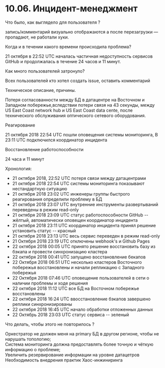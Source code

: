 # 10.06. Инцидент-менеджмент

Что было, как выглядело для пользователя ?

запись/комментарий визуально отображаются а после перезагрузки — пропадают, не работали хуки.

Когда и в течении какого времени происходила проблема?

21 октября в 22:52 UTC началась частичная недоступность сервисов GitHub и продолжалась в течение 24 часов и 11 минут.


Как много пользователей затронуло?

Всех пользователей кто хотел создать issue, оставить комментарий


Техническое описание, причины.

Потеря согласованности между БД в датацентре на Восточном и Западном побережье,вследствии потери связя на 43 секунды, между US East Coast network hub и US East Coast data cente, после технического обслуживания оптического сетевого оборудования.

Реагирование

21 октября 2018 22:54 UTC пошли оповещения системы мониторинга, В 23:11 UTC подключился координатор инцидента

Восстановление работоспособности

24 часа и 11 минут


Хронология:

* 21 октября 2018, 22:52 UTC  потеря связи между датацентрами  
* 21 октября 2018 22:54 UTC  системы мониторинга показывают нестандартную ситуацию  
* 21 октября 2018 23:02 UTC  инженеры группы быстрого реагирования определили проблему в БД  
* 21 октября 2018 23:07 UTC внутренние инструменты развертываний переведены в режим read-only  
* 21 октября 2018 23:09 UTС статус работоспособности GitHub -- жёлтый, автоматически оповещен координатор инцидента  
* 21 октября 2018 23:11 UTC координатор инцидента принял решение установить статус -- красный  
* 21 октября 2018 23:13 UTC весь сервис переведен в режим read-only  
* 21 Октября 2018 23:19 UTC отключены webhook's и Github Pages  
* 22 октября 2018 00:05 UTC принято решение восстановить базу из бэкапа и провести синхронизацию кластера  
* 22 октября 2018 00:41 UTC запущено восстановление бекапов  
* 22 Октября 2018 06:51 UTC несколько кластеров Восточного побережья восстановлены и начали репликацию с Западного побережья  
* 22 Октября 2018 07:46 UTC оповещение пользователей в сети о наличии проблемы и ходе решения  
* 22 октября 2018 11:12 UTC все БД на Восточном побережье восстановлены  
* 22 октября 2018 16:24 UTC ввосстановление бэкапов завершено реплики синхронизированы  
* 22 октября 2018 16:45 UTC начало обработки отложенных данных  
* 22 Октябрь 2018 23:03 UTC статус сервиса -- зеленый  

Что делать, чтобы этого не повторилось ?

Оркестратор не должен меня на primary БД в другом регионе, чтобы не нарушать топологию;   
Система мониторинга должна предоставлять  более точную и чёткую информацию о проблеме;   
Увеличить резервирование информации на уровне датацетров  
Необходимость внедрения практик Хаос-инжиниринга   
